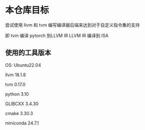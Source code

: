 # 本仓库目标

尝试使用 llvm 和 tvm 编写编译器后端来达到对于自定义指令集的支持

即 tvm 编译 pytorch 到LLVM IR LLVM IR 编译到 ISA

## 使用的工具版本

OS: Ubuntu22.04

llvm 18.1.8

tvm 0.17.0

python 3.10

GLIBCXX 3.4.30

cmake 3.30.3

miniconda 24.7.1
